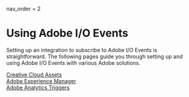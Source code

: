 nav_order = 2

# Using Adobe I/O Events

<!--  commenting out; this is redundant with webhooks intro
## Trying your first Adobe I/O Event
For your first Adobe I/O event, try using Creative Cloud Assets. 
* copy TK *
 -->

Setting up an integration to subscribe to Adobe I/O Events is straightforward. The following pages guide you through setting up and using Adobe I/O Events with various Adobe solutions.

[Creative Cloud Assets](using/cc-asset-event-setup.md)  
[Adobe Experience Manager](using/aem-event-setup.md)  
[Adobe Analytics Triggers](using/analytics-triggers-setup.md)
<!-- - [Adobe Stock](using/adobe-stock-event-setup.md) -->

<!--  commenting out; this is not shipping yet
 ## Using Events with Adobe I/O Runtime
See the Adobe I/O Events Developer Guide:
- [Using Events and Runtime](../../runtime/runtime-events.md) * note: URL tk *
- [Using the I/O SDK](../../runtime/using/api_sdk.md) * note: URL tk * 
-->